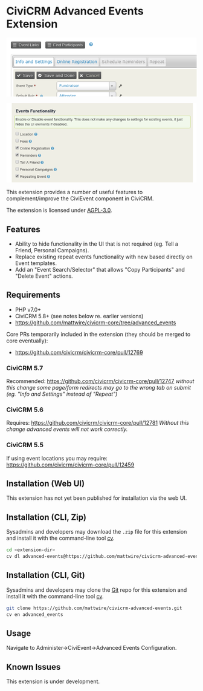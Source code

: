 # CiviCRM Advanced Events Extension

![Example Event Config](/docs/images/event_config_tab.png)

![Advanced Event Settings](/docs/images/advanced_event_settings.png)

This extension provides a number of useful features to complement/improve the CiviEvent component in CiviCRM.

The extension is licensed under [AGPL-3.0](LICENSE.txt).

## Features

* Ability to hide functionality in the UI that is not required (eg. Tell a Friend, Personal Campaigns).
* Replace existing repeat events functionality with new based directly on Event templates.
* Add an "Event Search/Selector" that allows "Copy Participants" and "Delete Event" actions.

## Requirements

* PHP v7.0+
* CiviCRM 5.8+ (see notes below re. earlier versions)
* https://github.com/mattwire/civicrm-core/tree/advanced_events

Core PRs temporarily included in the extension (they should be merged to core eventually):
* https://github.com/civicrm/civicrm-core/pull/12769


### CiviCRM 5.7
Recommended: https://github.com/civicrm/civicrm-core/pull/12747 *without this change some page/form redirects may go to the wrong tab on submit (eg. "Info and Settings" instead of "Repeat")* 

### CiviCRM 5.6
Requires: https://github.com/civicrm/civicrm-core/pull/12781 *Without this change advanced events will not work correctly.*

### CiviCRM 5.5
If using event locations you may require: https://github.com/civicrm/civicrm-core/pull/12459


## Installation (Web UI)

This extension has not yet been published for installation via the web UI.

## Installation (CLI, Zip)

Sysadmins and developers may download the `.zip` file for this extension and
install it with the command-line tool [cv](https://github.com/civicrm/cv).

```bash
cd <extension-dir>
cv dl advanced-events@https://github.com/mattwire/civicrm-advanced-events/archive/master.zip
```

## Installation (CLI, Git)

Sysadmins and developers may clone the [Git](https://en.wikipedia.org/wiki/Git) repo for this extension and
install it with the command-line tool [cv](https://github.com/civicrm/cv).

```bash
git clone https://github.com/mattwire/civicrm-advanced-events.git
cv en advanced_events
```

## Usage

Navigate to Administer->CiviEvent->Advanced Events Configuration.

## Known Issues

This extension is under development.
